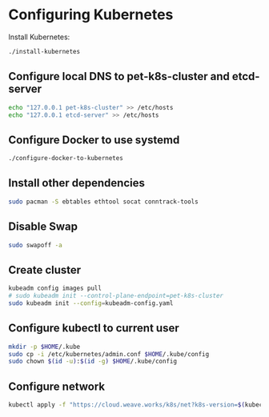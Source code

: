 # Configuring Kubernetes

Install Kubernetes:

```sh
./install-kubernetes
```

## Configure local DNS to pet-k8s-cluster and etcd-server

```sh
echo "127.0.0.1	pet-k8s-cluster" >> /etc/hosts
echo "127.0.0.1	etcd-server" >> /etc/hosts
```


## Configure Docker to use systemd

```sh
./configure-docker-to-kubernetes
```

## Install other dependencies

```sh
sudo pacman -S ebtables ethtool socat conntrack-tools
```

## Disable Swap

```sh
sudo swapoff -a
```

## Create cluster

```sh
kubeadm config images pull
# sudo kubeadm init --control-plane-endpoint=pet-k8s-cluster
sudo kubeadm init --config=kubeadm-config.yaml
```

## Configure kubectl to current user

```sh
mkdir -p $HOME/.kube
sudo cp -i /etc/kubernetes/admin.conf $HOME/.kube/config
sudo chown $(id -u):$(id -g) $HOME/.kube/config
```

## Configure network

```sh
kubectl apply -f "https://cloud.weave.works/k8s/net?k8s-version=$(kubectl version | base64 | tr -d '\n')"
```